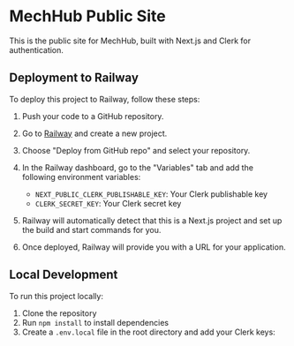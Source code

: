 # MechHub Public Site

This is the public site for MechHub, built with Next.js and Clerk for authentication.

## Deployment to Railway

To deploy this project to Railway, follow these steps:

1. Push your code to a GitHub repository.

2. Go to [Railway](https://railway.app/) and create a new project.

3. Choose "Deploy from GitHub repo" and select your repository.

4. In the Railway dashboard, go to the "Variables" tab and add the following environment variables:
   - `NEXT_PUBLIC_CLERK_PUBLISHABLE_KEY`: Your Clerk publishable key
   - `CLERK_SECRET_KEY`: Your Clerk secret key

5. Railway will automatically detect that this is a Next.js project and set up the build and start commands for you.

6. Once deployed, Railway will provide you with a URL for your application.

## Local Development

To run this project locally:

1. Clone the repository
2. Run `npm install` to install dependencies
3. Create a `.env.local` file in the root directory and add your Clerk keys:

